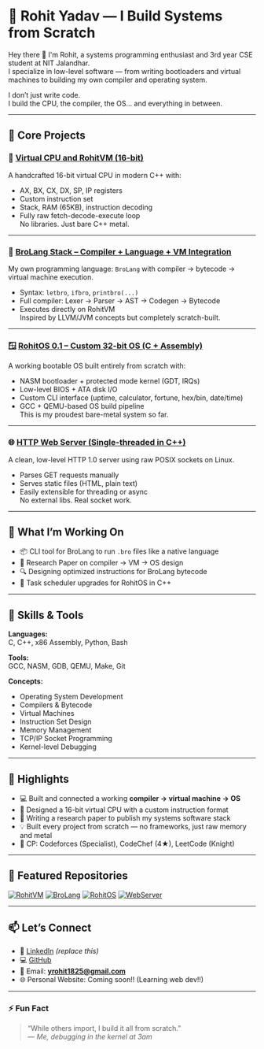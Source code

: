 # 🚀 Rohit Yadav — I Build Systems from Scratch

Hey there 👋 I'm Rohit, a systems programming enthusiast and 3rd year CSE student at NIT Jalandhar.  
I specialize in low-level software — from writing bootloaders and virtual machines to building my own compiler and operating system.  

I don’t just write code.  
I build the CPU, the compiler, the OS… and everything in between.

---

## 🔧 Core Projects

### 🧵 [Virtual CPU and RohitVM (16-bit)](https://github.com/YADAV1825/Virtual-CPU-and-VM-RohitVM)
A handcrafted 16-bit virtual CPU in modern C++ with:  
- AX, BX, CX, DX, SP, IP registers  
- Custom instruction set  
- Stack, RAM (65KB), instruction decoding  
- Fully raw fetch-decode-execute loop  
No libraries. Just bare C++ metal.

---

### 🧠 [BroLang Stack – Compiler + Language + VM Integration](https://github.com/YADAV1825/BroLang-Stack)
My own programming language: `BroLang` with compiler → bytecode → virtual machine execution.  
- Syntax: `letbro`, `ifbro`, `printbro(...)`  
- Full compiler: Lexer → Parser → AST → Codegen → Bytecode  
- Executes directly on RohitVM  
Inspired by LLVM/JVM concepts but completely scratch-built.

---

### 🪟 [RohitOS 0.1 – Custom 32-bit OS (C + Assembly)](https://github.com/YADAV1825/RohitOS-0.1)
A working bootable OS built entirely from scratch with:  
- NASM bootloader + protected mode kernel (GDT, IRQs)  
- Low-level BIOS + ATA disk I/O  
- Custom CLI interface (uptime, calculator, fortune, hex/bin, date/time)  
- GCC + QEMU-based OS build pipeline  
This is my proudest bare-metal system so far.

---

### 🌐 [HTTP Web Server (Single-threaded in C++)](https://github.com/YADAV1825/CPP-Http-web-server-Single-thread-for-Linux)
A clean, low-level HTTP 1.0 server using raw POSIX sockets on Linux.  
- Parses GET requests manually  
- Serves static files (HTML, plain text)  
- Easily extensible for threading or async  
No external libs. Real socket work.

---

## 🌱 What I’m Working On

- 📦 CLI tool for BroLang to run `.bro` files like a native language  
- 🧾 Research Paper on compiler → VM → OS design  
- 🔍 Designing optimized instructions for BroLang bytecode  
- 🔨 Task scheduler upgrades for RohitOS in C++

---

## 🧠 Skills & Tools

**Languages:**  
C, C++, x86 Assembly, Python, Bash  

**Tools:**  
GCC, NASM, GDB, QEMU, Make, Git  

**Concepts:**  
- Operating System Development  
- Compilers & Bytecode  
- Virtual Machines  
- Instruction Set Design  
- Memory Management  
- TCP/IP Socket Programming  
- Kernel-level Debugging

---

## 📜 Highlights

- 💻 Built and connected a working **compiler → virtual machine → OS**  
- 🧵 Designed a 16-bit virtual CPU with a custom instruction format  
- 📄 Writing a research paper to publish my systems software stack  
- 💡 Built every project from scratch — no frameworks, just raw memory and metal  
- 🧪 CP: Codeforces (Specialist), CodeChef (4★), LeetCode (Knight)

---

## 📌 Featured Repositories

[![RohitVM](https://github-readme-stats.vercel.app/api/pin/?username=YADAV1825&repo=Virtual-CPU-and-VM-RohitVM)](https://github.com/YADAV1825/Virtual-CPU-and-VM-RohitVM)
[![BroLang](https://github-readme-stats.vercel.app/api/pin/?username=YADAV1825&repo=BroLang-Stack)](https://github.com/YADAV1825/BroLang-Stack)
[![RohitOS](https://github-readme-stats.vercel.app/api/pin/?username=YADAV1825&repo=RohitOS-0.1)](https://github.com/YADAV1825/RohitOS-0.1)
[![WebServer](https://github-readme-stats.vercel.app/api/pin/?username=YADAV1825&repo=CPP-Http-web-server-Single-thread-for-Linux)](https://github.com/YADAV1825/CPP-Http-web-server-Single-thread-for-Linux)

---

## 📫 Let’s Connect

- 🔗 [LinkedIn](https://linkedin.com/in/YOUR-LINKEDIN-HERE) *(replace this)*  
- 💻 [GitHub](https://github.com/YADAV1825)  
- 📧 Email: **yrohit1825@gmail.com**  
- 🌐 Personal Website: Coming soon!! (Learning web dev!!)

---

### ⚡ Fun Fact

> “While others import, I build it all from scratch.”  
— *Me, debugging in the kernel at 3am*
